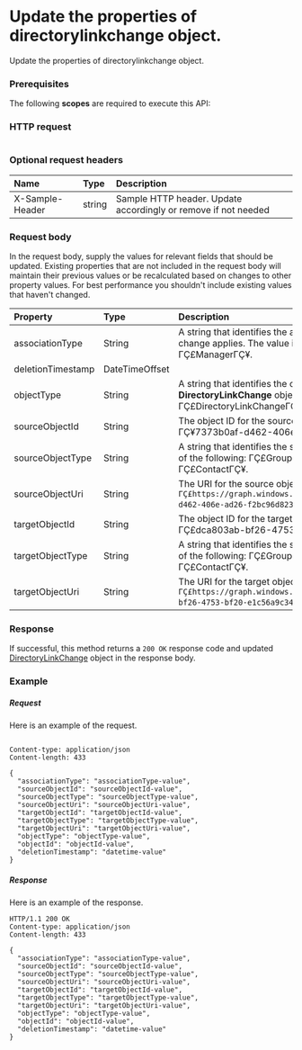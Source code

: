 # Update the properties of directorylinkchange object.

Update the properties of directorylinkchange object.
### Prerequisites
The following **scopes** are required to execute this API: 
### HTTP request
<!-- { "blockType": "ignored" } -->
```http

```
### Optional request headers
| Name       | Type | Description|
|:-----------|:------|:----------|
| X-Sample-Header  | string  | Sample HTTP header. Update accordingly or remove if not needed|

### Request body
In the request body, supply the values for relevant fields that should be updated. Existing properties that are not included in the request body will maintain their previous values or be recalculated based on changes to other property values. For best performance you shouldn't include existing values that haven't changed.

| Property	   | Type	|Description|
|:---------------|:--------|:----------|
|associationType|String|A string that identifies the association type to which the change applies. The value is either ΓÇ£MemberΓÇ¥ or ΓÇ£ManagerΓÇ¥.|
|deletionTimestamp|DateTimeOffset||
|objectType|String|A string that identifies the object type. For **DirectoryLinkChange** objects, the value is always ΓÇ£DirectoryLinkChangeΓÇ¥. [DirectoryObject]|
|sourceObjectId|String|The object ID for the source object; for example, ΓÇ¥7373b0af-d462-406e-ad26-f2bc96d823d8ΓÇ¥.|
|sourceObjectType|String|A string that identifies the source object type; this will be one of the following: ΓÇ£GroupΓÇ¥, ΓÇ£UserΓÇ¥, or ΓÇ£ContactΓÇ¥.|
|sourceObjectUri|String|The URI for the source object; for example, `ΓÇ£https://graph.windows.net/contoso.com/groups/7373b0af-d462-406e-ad26-f2bc96d823d8ΓÇ¥`.|
|targetObjectId|String|The object ID for the target object; for example, ΓÇ£dca803ab-bf26-4753-bf20-e1c56a9c34e2ΓÇ¥.|
|targetObjectType|String|A string that identifies the source object type; this will be one of the following: ΓÇ£GroupΓÇ¥, ΓÇ£UserΓÇ¥, or ΓÇ£ContactΓÇ¥.|
|targetObjectUri|String|The URI for the target object; for example, `ΓÇ£https://graph.windows.net/contoso.com/users/dca803ab-bf26-4753-bf20-e1c56a9c34e2ΓÇ¥`.|

### Response
If successful, this method returns a `200 OK` response code and updated [DirectoryLinkChange](../resources/directorylinkchange.md) object in the response body.
### Example
##### Request
Here is an example of the request.
<!-- {
  "blockType": "request",
  "name": "update_directorylinkchange"
}-->
```http

Content-type: application/json
Content-length: 433

{
  "associationType": "associationType-value",
  "sourceObjectId": "sourceObjectId-value",
  "sourceObjectType": "sourceObjectType-value",
  "sourceObjectUri": "sourceObjectUri-value",
  "targetObjectId": "targetObjectId-value",
  "targetObjectType": "targetObjectType-value",
  "targetObjectUri": "targetObjectUri-value",
  "objectType": "objectType-value",
  "objectId": "objectId-value",
  "deletionTimestamp": "datetime-value"
}
```
##### Response
Here is an example of the response.
<!-- {
  "blockType": "response",
  "truncated": false,
  "@odata.type": "microsoft.graph.directorylinkchange"
} -->
```http
HTTP/1.1 200 OK
Content-type: application/json
Content-length: 433

{
  "associationType": "associationType-value",
  "sourceObjectId": "sourceObjectId-value",
  "sourceObjectType": "sourceObjectType-value",
  "sourceObjectUri": "sourceObjectUri-value",
  "targetObjectId": "targetObjectId-value",
  "targetObjectType": "targetObjectType-value",
  "targetObjectUri": "targetObjectUri-value",
  "objectType": "objectType-value",
  "objectId": "objectId-value",
  "deletionTimestamp": "datetime-value"
}
```

<!-- uuid: 96292f82-e0d5-47af-b578-9fe6e6a2e91d
2015-10-19 10:04:31 UTC -->
<!-- {
  "type": "#page.annotation",
  "description": "Update the properties of directorylinkchange object.",
  "keywords": "",
  "section": "documentation",
  "tocPath": ""
}-->
